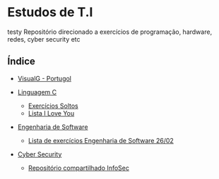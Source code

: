 # Estudos de T.I
testy
Repositório direcionado a exercícios de programação, hardware, redes, cyber security etc

## Índice

- [VisualG - Portugol](https://github.com/nikao8/Estudos/tree/main/VisualG)

- [Linguagem C](https://github.com/nikao8/Estudos/tree/main/C)
  - [Exercícios Soltos](https://github.com/nikao8/Estudos/tree/main/C/Exercicios%20Soltos)
  - [Lista I Love You](https://github.com/nikao8/Estudos/blob/main/C/Lista%20I%20Love%20You.md)
  
- [Engenharia de Software](https://github.com/nikao8/Estudos/tree/main/Engenharia%20de%20Softwares)
  - [Lista de exercícios Engenharia de Software 26/02](https://github.com/nikao8/Estudos/blob/main/Engenharia%20de%20Softwares/Lista%20eng-soft.md)

- [Cyber Security](https://github.com/nikao8/Estudos/tree/main/InfoSec)
  - [Repositório compartilhado InfoSec](https://github.com/nikao8/study/tree/main/InfoSec)
